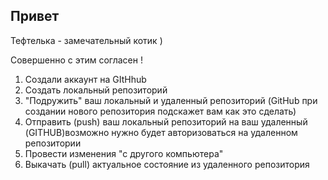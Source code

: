 ## Привет

Тефтелька - замечательный котик )

Совершенно с этим согласен !

1. Создали аккаунт на GItHhub
2. Создать локальный репозиторий 
3. "Подружить" ваш локальный и удаленный репозиторий (GitHub при создании нового репозитория подскажет вам как это сделать)
4. Отправить (push) ваш локальный репозиторий на ваш удаленный (GITHUB)возможно нужно будет авторизоваться на удаленном репозитории
5. Провести изменения "с другого компьютера"
6. Выкачать (pull) актуальное состояние из удаленного репозитория

